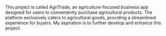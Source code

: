 This project is called AgriTrade, an agriculture-focused business app designed for users to conveniently purchase agricultural products. The platform exclusively caters to agricultural goods, providing a streamlined experience for buyers. My aspiration is to further develop and enhance this project.
